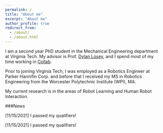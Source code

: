 ```yaml
---
permalink: /
title: "About me"
excerpt: "About me"
author_profile: true
redirect_from: 
  - /about/
  - /about.html
---
```

I am a second year PhD student in the Mechanical Engineering department at Virginia Tech. My advisor is Prof. [Dylan Losey](https://dylanlosey.com/), and I spend most of my time working in [Collab](https://collab.me.vt.edu/).

Prior to joining Virginia Tech, I was employed as a Robotics Engineer at Parker Hannifin Corp. and before that I received my MS in Robotics Engineering from the Worcester Polytechnic Institute (WPI), MA.

My current research is in the areas of Robot Learning and Human Robot Interaction.

###News

[11/15/2021] I passed my qualifiers! 

[11/15/2021] I passed my qualifiers! 